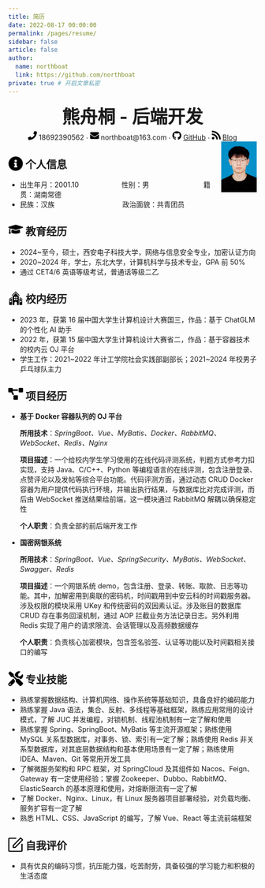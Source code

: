 ```yaml
---
title: 简历
date: 2022-08-17 00:00:00
permalink: /pages/resume/
sidebar: false
article: false
author: 
  name: northboat
  link: https://github.com/northboat
private: true # 开启文章私密
---
```


<center>
     <div style="font-size:36px; font-weight:bold; margin-bottom: 4px">熊舟桐 - 后端开发</div>
     <div>
         <span>
             <img src="./assets/phone-solid.svg" width="18px">
             18692390562
         </span>
         ·
         <span>
             <img src="./assets/envelope-solid.svg" width="18px">
             northboat@163.com
         </span>
         ·
         <span>
             <img src="./assets/github-brands.svg" width="18px">
             <a href="https://github.com/northboat">GitHub</a>
         </span>
         ·
         <span>
             <img src="./assets/rss-solid.svg" width="18px">
             <a href="https://northboat.github.io/">Blog</a>
         </span>
     </div>
 </center>
<div style="float:right"> <img src="./assets/ez-bear.jpg" width="72"> </div> 

<h2 style="width:86%"><img src="./assets/info-circle-solid.svg" align="left" width="30px">&nbsp;个人信息</h2>

- 出生年月：2001.10&nbsp;&nbsp;&nbsp;&nbsp;&nbsp;&nbsp;&nbsp;&nbsp;&nbsp;&nbsp;&nbsp;&nbsp;&nbsp;&nbsp;&nbsp;&nbsp;&nbsp;&nbsp;&nbsp;&nbsp;&nbsp;&nbsp;性别：男&nbsp;&nbsp;&nbsp;&nbsp;&nbsp;&nbsp;&nbsp;&nbsp;&nbsp;&nbsp;&nbsp;&nbsp;&nbsp;&nbsp;&nbsp;&nbsp;&nbsp;&nbsp;&nbsp;&nbsp;&nbsp;&nbsp;&nbsp;&nbsp;&nbsp;&nbsp;&nbsp;&nbsp;籍贯：湖南常德
- 民族：汉族&nbsp;&nbsp;&nbsp;&nbsp;&nbsp;&nbsp;&nbsp;&nbsp;&nbsp;&nbsp;&nbsp;&nbsp;&nbsp;&nbsp;&nbsp;&nbsp;&nbsp;&nbsp;&nbsp;&nbsp;&nbsp;&nbsp;&nbsp;&nbsp;&nbsp;&nbsp;&nbsp;&nbsp;&nbsp;&nbsp;&nbsp;&nbsp;&nbsp;&nbsp;&nbsp;政治面貌：共青团员

<h2><img src="./assets/graduation-cap-solid.svg" align="left" width="30px">&nbsp;教育经历</h2>

- 2024~至今，硕士，西安电子科技大学，网络与信息安全专业，加密认证方向
- 2020~2024 年，学士，东北大学，计算机科学与技术专业，GPA 前 50%
- 通过 CET4/6 英语等级考试，普通话等级二乙

<h2><img src="./assets/school.svg" align="left" width="30px">&nbsp;校内经历</h2>

- 2023 年，获第 16 届中国大学生计算机设计大赛国三，作品：基于 ChatGLM 的个性化 AI 助手
- 2022 年，获第 15 届中国大学生计算机设计大赛省二，作品：基于容器技术的校内云 OJ 平台
- 学生工作：2021~2022 年计工学院社会实践部副部长；2021~2024 年校男子乒乓球队主力

<h2><img src="./assets/project-diagram-solid.svg" align="left" width="30px">&nbsp;项目经历</h2>

- **基于 Docker 容器队列的 OJ 平台**

  **所用技术**：*SpringBoot、Vue、MyBatis、Docker、RabbitMQ、WebSocket、Redis、Nginx*

  **项目描述**：一个给校内学生学习使用的在线代码评测系统，判题方式参考力扣实现，支持 Java、C/C++、Python 等编程语言的在线评测，包含注册登录、点赞评论以及发帖等综合平台功能。代码评测方面，通过动态 CRUD Docker 容器为用户提供代码执行环境，并输出执行结果，与数据库比对完成评测，而后由 WebSocket 推送结果给前端，这一模块通过 RabbitMQ 解耦以确保稳定性

  **个人职责**：负责全部的前后端开发工作

- **国密网银系统**

  **所用技术**：*SpringBoot、Vue、SpringSecurity、MyBatis、WebSocket、Swagger、Redis*

  **项目描述**：一个网银系统 demo，包含注册、登录、转账、取款、日志等功能。其中，加解密用到奥联的密码机，时间戳用到中安云科的时间戳服务器。涉及权限的模块采用 UKey 和传统密码的双因素认证。涉及账目的数据库 CRUD 存在事务回滚机制，通过 AOP 拦截业务方法记录日志。另外利用 Redis 实现了用户的请求限流、会话管理以及高频数据缓存

  **个人职责**：负责核心加密模块，包含签名验签、认证等功能以及时间戳相关接口的编写

<h2><img src="./assets/tools-solid.svg" align="left" width="30px">&nbsp;专业技能</h2>

- 熟练掌握数据结构、计算机网络、操作系统等基础知识，具备良好的编码能力
- 熟练掌握 Java 语法，集合、反射、多线程等基础框架，熟练应用常用的设计模式，了解 JUC 并发编程，对锁机制、线程池机制有一定了解和使用
- 熟练掌握 Spring、SpringBoot、MyBatis 等主流开源框架；熟练使用 MySQL 关系型数据库，对事务、锁、索引有一定了解；熟练使用 Redis 非关系型数据库，对其底层数据结构和基本使用场景有一定了解；熟练使用 IDEA、Maven、Git 等常用开发工具
- 了解微服务架构和 RPC 框架，对 SpringCloud 及其组件如 Nacos、Feign、Gateway 有一定使用经验；掌握 Zookeeper、Dubbo、RabbitMQ、ElasticSearch 的基本原理和使用，对熔断限流有一定了解
- 了解 Docker、Nginx、Linux，有 Linux 服务器项目部署经验，对负载均衡、服务扩容有一定了解
- 熟悉 HTML、CSS、JavaScript 的编写，了解 Vue、React 等主流前端框架

<h2><img src="./assets/comment.svg" align="left" width="30px">&nbsp;自我评价</h2>

- 具有优良的编码习惯，抗压能力强，吃苦耐劳，具备较强的学习能力和积极的生活态度
